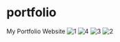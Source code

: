 # portfolio
My Portfolio Website
![1](https://user-images.githubusercontent.com/57640503/210856239-9e9596fa-d68e-4f2c-9160-eef97bf2bd23.png)
![4](https://user-images.githubusercontent.com/57640503/210856192-f2440305-bdca-4422-9808-063d5b053cb1.png)
![3](https://user-images.githubusercontent.com/57640503/210856212-f9f695b9-674a-47c0-8e12-ebaafa5acbff.png)
![2](https://user-images.githubusercontent.com/57640503/210856236-0156d2c2-dd58-4620-a65a-73887cf55dff.png)

